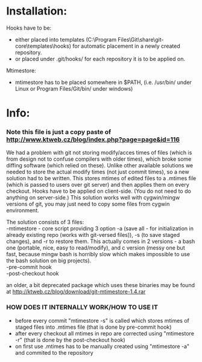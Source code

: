 
# Installation:

Hooks have to be:  
- either placed into templates (C:\Program Files\Git\share\git-core\templates\hooks\) for automatic placement in a newly created repository.  
- or placed under .git/hooks/ for each repository it is to be applied on. 
 
Mtimestore:  
- mtimestore has to be placed somewhere in $PATH, (i.e. /usr/bin/ under Linux or Program Files/Git/bin/ under windows)  

# Info:

### Note this file is just a copy paste of http://www.ktweb.cz/blog/index.php?page=page&id=116   

We had a problem with git not storing modify/acces times of files (which is from design not to confuse compilers with older times), which broke some diffing software (which relied on these). Unlike other available solutions we needed to store the actual modify times (not just commit times), so a new solution had to be written. This stores mtimes of edited files to a .mtimes file (which is passed to users over git server) and then applies them on every checkout. Hooks have to be applied on client-side. (You do not need to do anything on server-side.) This solution works well with cygwin/mingw versions of git, you may just need to copy some files from cygwin environment.  

The solution consists of 3 files:  
-mtimestore - core script providing 3 option -a (save all - for initialization in already existing repo (works with git-versed files)), -s (to save staged changes), and -r to restore them. This actually comes in 2 versions - a bash one (portable, nice, easy to read/modify), and c version (messy one but fast, because mingw bash is horribly slow which makes impossible to use the bash solution on big projects).   
-pre-commit hook  
-post-checkout hook   


an older, a bit deprecated package which uses these binaries may be found at http://ktweb.cz/blog/download/git-mtimestore-1.4.rar  

### HOW DOES IT INTERNALLY WORK/HOW TO USE IT   

- before every commit "mtimestore -s" is called which stores mtimes of staged files into .mtimes file (that is done by pre-commit hook)  
- after every checkout all mtimes in repo are corrected using "mtimestore -r" (that is done by the post-checkout hook)  
- on first use .mtimes has to be manually created using "mtimestore -a" and commited to the repository   
